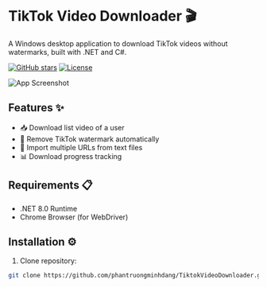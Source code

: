 # TikTok Video Downloader 🎬

A Windows desktop application to download TikTok videos without watermarks, built with .NET and C#.

[![GitHub stars](https://img.shields.io/github/stars/phantruongminhdang/TiktokVideoDownloader?style=social)](https://github.com/phantruongminhdang/TiktokVideoDownloader/stargazers)
[![License](https://img.shields.io/badge/license-MIT-blue.svg)](LICENSE)

![App Screenshot](https://via.placeholder.com/800x500.png?text=TikTok+Downloader+UI) <!-- Add real screenshot later -->

## Features ✨

- 📥 Download list video of a user
- 🚫 Remove TikTok watermark automatically
- 📁 Import multiple URLs from text files
- 📊 Download progress tracking

## Requirements 📋

- .NET 8.0 Runtime
- Chrome Browser (for WebDriver)
  
## Installation ⚙️

1. Clone repository:
```bash
git clone https://github.com/phantruongminhdang/TiktokVideoDownloader.git
